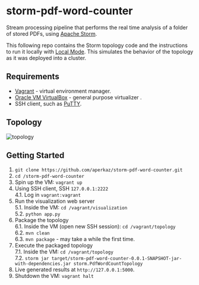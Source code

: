 # storm-pdf-word-counter

Stream processing pipeline that performs the real time analysis of a folder of stored PDFs, using [Apache Storm](http://storm.apache.org/).

This following repo contains the Storm topology code and the instructions to run it locally with [Local Mode](http://storm.apache.org/releases/0.10.0/Local-mode.html). This simulates the behavior of the topology as it was deployed into a cluster.

## Requirements

  * [Vagrant](https://www.vagrantup.com/) - virtual environment manager.
  * [Oracle VM VirtualBox](https://www.virtualbox.org/) - general purpose virtualizer .
  * SSH client, such as [PuTTY](http://www.putty.org/).

## Topology

![topology](https://cloud.githubusercontent.com/assets/16224847/25065950/5c86f18e-2219-11e7-9070-2ee3f5ca69db.PNG)

## Getting Started

1. `git clone https://github.com/aperkaz/storm-pdf-word-counter.git`
2. `cd /storm-pdf-word-counter`
3. Spin up the VM: `vagrant up`
4. Using SSH client, SSH `127.0.0.1:2222` <br/>
4.1. Log in `vagrant:vagrant`
5. Run the visualization web server <br/>
5.1. Inside the VM: `cd /vagrant/visualization`<br/>
5.2. `python app.py`
6. Package the topology <br/>
6.1. Inside the VM (open new SSH session): `cd /vagrant/topology` <br/>
6.2. `mvn clean`<br/>
6.3. `mvn package` - may take a while the first time.<br/>
7. Execute the packaged topology <br/>
7.1. Inside the VM: `cd /vagrant/topology` <br/>
7.2. `storm jar target/storm-pdf-word-counter-0.0.1-SNAPSHOT-jar-with-dependencies.jar storm.PdfWordCountTopology`
8. Live generated results at `http://127.0.0.1:5000`.
9. Shutdown the VM: `vagrant halt`
